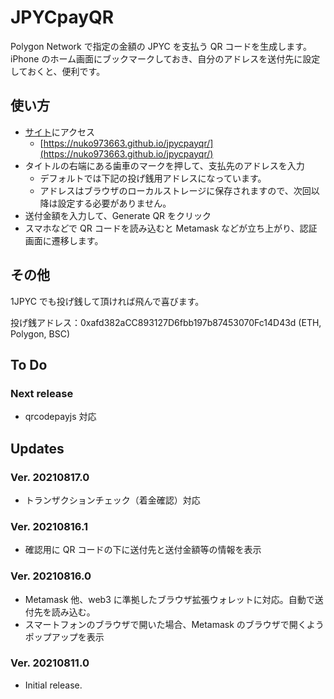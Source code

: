 # JPYCpayQR

Polygon Network で指定の金額の JPYC を支払う QR コードを生成します。
iPhone のホーム画面にブックマークしておき、自分のアドレスを送付先に設定しておくと、便利です。

## 使い方

- [サイト](https://nuko973663.github.io/jpycpayqr/)にアクセス
  - [https://nuko973663.github.io/jpycpayqr/](https://nuko973663.github.io/jpycpayqr/)
- タイトルの右端にある歯車のマークを押して、支払先のアドレスを入力
  - デフォルトでは下記の投げ銭用アドレスになっています。
  - アドレスはブラウザのローカルストレージに保存されますので、次回以降は設定する必要がありません。
- 送付金額を入力して、Generate QR をクリック
- スマホなどで QR コードを読み込むと Metamask などが立ち上がり、認証画面に遷移します。

## その他

1JPYC でも投げ銭して頂ければ飛んで喜びます。

投げ銭アドレス：0xafd382aCC893127D6fbb197b87453070Fc14D43d (ETH, Polygon, BSC)

## To Do

### Next release

- qrcodepayjs 対応

## Updates

### Ver. 20210817.0

- トランザクションチェック（着金確認）対応

### Ver. 20210816.1

- 確認用に QR コードの下に送付先と送付金額等の情報を表示

### Ver. 20210816.0

- Metamask 他、web3 に準拠したブラウザ拡張ウォレットに対応。自動で送付先を読み込む。
- スマートフォンのブラウザで開いた場合、Metamask のブラウザで開くようポップアップを表示

### Ver. 20210811.0

- Initial release.
